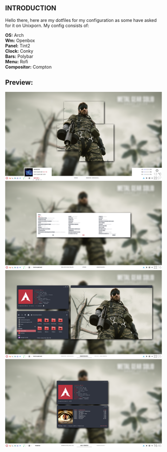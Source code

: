 ## INTRODUCTION

Hello there, here are my dotfiles for my configuration as some have asked for it on Unixporn. My config consists of:  

**OS:** Arch  
**Wm:** Openbox  
**Panel:** Tint2  
**Clock:** Conky  
**Bars:** Polybar  
**Menu:** Rofi  
**Compositor:** Compton  

## Preview:

![desktop](https://raw.githubusercontent.com/hrqmonteiro/openbox-dotfiles/master/2018-08-10-220734_1920x1080_scrot.png)
![desktop2](https://raw.githubusercontent.com/hrqmonteiro/openbox-dotfiles/master/2018-08-10-221654_1920x1080_scrot.png)
![desktop3](https://raw.githubusercontent.com/hrqmonteiro/openbox-dotfiles/master/2018-08-10-220516_1920x1080_scrot.png)
![ncmpcpp](https://raw.githubusercontent.com/hrqmonteiro/openbox-dotfiles/master/2018-08-11-164657_1920x1080_scrot.png)
